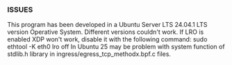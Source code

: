 ### ISSUES

This program has been developed in a Ubuntu Server LTS 24.04.1 LTS version Operative System. Different versions couldn't work.
If LRO is enabled XDP won't work, disable it with the following command: sudo ethtool -K eth0 lro off
In Ubuntu 25 may be problem with system function of stdlib.h library in ingress/egress_tcp_methodx.bpf.c files.
